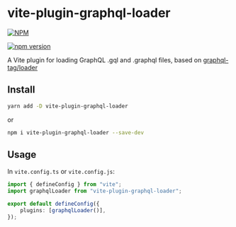 # vite-plugin-graphql-loader

[![NPM](https://nodei.co/npm/vite-plugin-graphql-loader.png?downloads=true&downloadRank=true&stars=true)](https://nodei.co/npm/vite-plugin-graphql-loader/)

[![npm version](https://img.shields.io/npm/v/vite-plugin-graphql-loader.svg)](https://www.npmjs.com/package/vite-plugin-graphql-loader)

A Vite plugin for loading GraphQL .gql and .graphql files, based on [graphql-tag/loader](https://github.com/apollographql/graphql-tag)

## Install

```bash
yarn add -D vite-plugin-graphql-loader
```

or

```bash
npm i vite-plugin-graphql-loader --save-dev
```

## Usage

In `vite.config.ts` or `vite.config.js`:

```typescript
import { defineConfig } from "vite";
import graphqlLoader from "vite-plugin-graphql-loader";

export default defineConfig({
    plugins: [graphqlLoader()],
});
```

